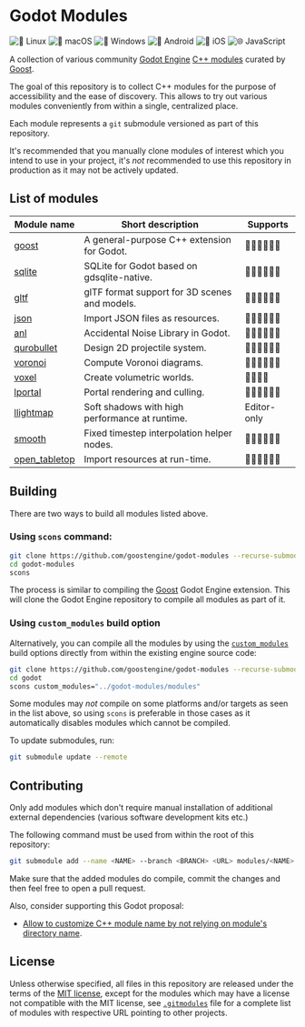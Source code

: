 # Godot Modules

![🐧 Linux](https://github.com/goostengine/godot-modules/workflows/%F0%9F%90%A7%20Linux/badge.svg)
![🍎 macOS](https://github.com/goostengine/godot-modules/workflows/%F0%9F%8D%8E%20macOS/badge.svg)
![🎨 Windows](https://github.com/goostengine/godot-modules/workflows/%F0%9F%8E%A8%20Windows/badge.svg)
![🤖 Android](https://github.com/goostengine/godot-modules/workflows/%F0%9F%A4%96%20Android/badge.svg)
![🍏 iOS](https://github.com/goostengine/godot-modules/workflows/%F0%9F%8D%8F%20iOS/badge.svg)
![🌐 JavaScript](https://github.com/goostengine/godot-modules/workflows/%F0%9F%8C%90%20JavaScript/badge.svg)

A collection of various community
[Godot Engine](https://github.com/godotengine/godot)
[C++ modules](https://docs.godotengine.org/en/stable/development/cpp/custom_modules_in_cpp.html)
curated by [Goost](https://github.com/goostengine/goost).

The goal of this repository is to collect C++ modules for the purpose of
accessibility and the ease of discovery. This allows to try out various modules
conveniently from within a single, centralized place.

Each module represents a `git` submodule versioned as part of this repository.

It's recommended that you manually clone modules of interest which you intend to
use in your project, it's *not* recommended to use this repository in production
as it may not be actively updated.

## List of modules
|                              Module name                              |               Short description                |  Supports   |
| --------------------------------------------------------------------- | ---------------------------------------------- | ----------- |
| [goost](https://github.com/goostengine/goost)                         | A general-purpose C++ extension for Godot.     | 🐧🍎🎨🤖🍏🌐      |
| [sqlite](https://github.com/godot-extended-libraries/godot-sqlite)    | SQLite for Godot based on gdsqlite-native.     | 🐧🍎🎨🤖🍏🌐      |
| [gltf](https://github.com/godot-extended-libraries/gltf)              | glTF format support for 3D scenes and models.  | 🐧🍎🎨🤖🍏🌐      |
| [json](https://github.com/godot-extended-libraries/json)              | Import JSON files as resources.                | 🐧🍎🎨🤖🍏🌐      |
| [anl](https://github.com/Xrayez/godot-anl)                            | Accidental Noise Library in Godot.             | 🐧🍎🎨🤖🍏🌐      |
| [qurobullet](https://github.com/quinnvoker/qurobullet)                | Design 2D projectile system.                   | 🐧🍎🎨🤖🍏🌐      |
| [voronoi](https://github.com/rakai93/godot_voronoi)                   | Compute Voronoi diagrams.                      | 🐧🍎🎨🤖🍏🌐      |
| [voxel](https://github.com/Zylann/godot_voxel)                        | Create volumetric worlds.                      | 🐧🎨🤖🍏        |
| [lportal](https://github.com/lawnjelly/godot-lportal)                 | Portal rendering and culling.                  | 🐧🍎🎨🤖🍏🌐      |
| [llightmap](https://github.com/lawnjelly/godot-llightmap)             | Soft shadows with high performance at runtime. | Editor-only |
| [smooth](https://github.com/lawnjelly/godot-smooth)                   | Fixed timestep interpolation helper nodes.     | 🐧🍎🎨🤖🍏🌐      |
| [open_tabletop](https://github.com/drwhut/open_tabletop_godot_module) | Import resources at run-time.                  | 🐧🍎🎨🤖🍏🌐      |

## Building

There are two ways to build all modules listed above.

### Using `scons` command:

```sh
git clone https://github.com/goostengine/godot-modules --recurse-submodules
cd godot-modules
scons
```

The process is similar to compiling the
[Goost](https://github.com/goostengine/goost) Godot Engine extension. This will
clone the Godot Engine repository to compile all modules as part of it.

### Using `custom_modules` build option
  
Alternatively, you can compile all the modules by using the
[`custom_modules`](https://docs.godotengine.org/en/stable/development/compiling/introduction_to_the_buildsystem.html#custom-modules)
build options directly from within the existing engine source code:

```sh
git clone https://github.com/goostengine/godot-modules --recurse-submodules
cd godot
scons custom_modules="../godot-modules/modules"
```

Some modules may *not* compile on some platforms and/or targets as seen in the
list above, so using `scons` is preferable in those cases as it automatically
disables modules which cannot be compiled.

To update submodules, run:

```sh
git submodule update --remote
```

## Contributing

Only add modules which don't require manual installation of additional external
dependencies (various software development kits etc.)

The following command must be used from within the root of this repository:

```sh
git submodule add --name <NAME> --branch <BRANCH> <URL> modules/<NAME>
```

Make sure that the added modules do compile, commit the changes and then feel
free to open a pull request.

Also, consider supporting this Godot proposal:
- [Allow to customize C++ module name by not relying on module's directory name](https://github.com/godotengine/godot-proposals/issues/1561).

## License

Unless otherwise specified, all files in this repository are released under the
terms of the [MIT license](LICENSE.txt), except for the modules which may have a
license not compatible with the MIT license, see [`.gitmodules`](.gitmodules)
file for a complete list of modules with respective URL pointing to other
projects.
